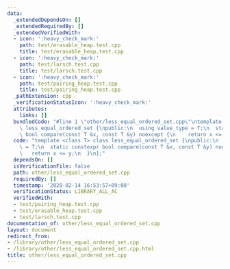```yaml
---
data:
  _extendedDependsOn: []
  _extendedRequiredBy: []
  _extendedVerifiedWith:
  - icon: ':heavy_check_mark:'
    path: test/erasable_heap.test.cpp
    title: test/erasable_heap.test.cpp
  - icon: ':heavy_check_mark:'
    path: test/larsch.test.cpp
    title: test/larsch.test.cpp
  - icon: ':heavy_check_mark:'
    path: test/pairing_heap.test.cpp
    title: test/pairing_heap.test.cpp
  _pathExtension: cpp
  _verificationStatusIcon: ':heavy_check_mark:'
  attributes:
    links: []
  bundledCode: "#line 1 \"other/less_equal_ordered_set.cpp\"\ntemplate <class T> class\
    \ less_equal_ordered_set {\npublic:\n  using value_type = T;\n  static constexpr\
    \ bool compare(const T &x, const T &y) noexcept {\n    return x <= y;\n  }\n};\n"
  code: "template <class T> class less_equal_ordered_set {\npublic:\n  using value_type\
    \ = T;\n  static constexpr bool compare(const T &x, const T &y) noexcept {\n \
    \   return x <= y;\n  }\n};"
  dependsOn: []
  isVerificationFile: false
  path: other/less_equal_ordered_set.cpp
  requiredBy: []
  timestamp: '2020-02-14 16:53:57+09:00'
  verificationStatus: LIBRARY_ALL_AC
  verifiedWith:
  - test/pairing_heap.test.cpp
  - test/erasable_heap.test.cpp
  - test/larsch.test.cpp
documentation_of: other/less_equal_ordered_set.cpp
layout: document
redirect_from:
- /library/other/less_equal_ordered_set.cpp
- /library/other/less_equal_ordered_set.cpp.html
title: other/less_equal_ordered_set.cpp
---
```

